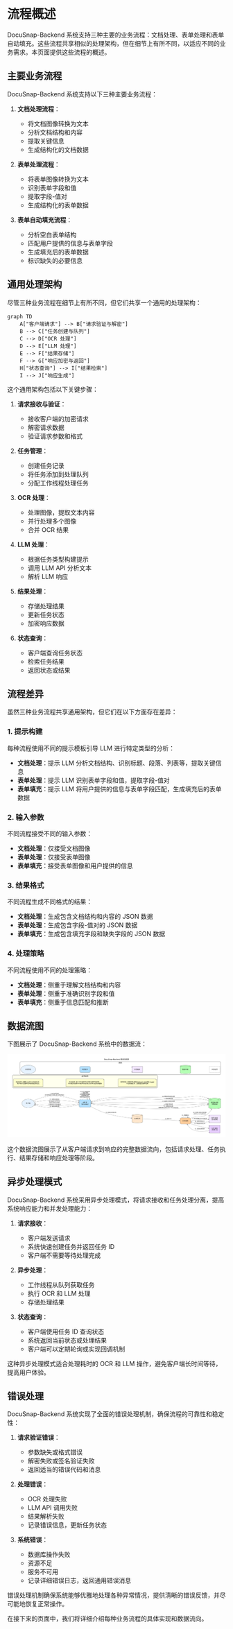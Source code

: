 # 流程概述

DocuSnap-Backend 系统支持三种主要的业务流程：文档处理、表单处理和表单自动填充。这些流程共享相似的处理架构，但在细节上有所不同，以适应不同的业务需求。本页面提供这些流程的概述。

## 主要业务流程

DocuSnap-Backend 系统支持以下三种主要业务流程：

1. **文档处理流程**：
   - 将文档图像转换为文本
   - 分析文档结构和内容
   - 提取关键信息
   - 生成结构化的文档数据

2. **表单处理流程**：
   - 将表单图像转换为文本
   - 识别表单字段和值
   - 提取字段-值对
   - 生成结构化的表单数据

3. **表单自动填充流程**：
   - 分析空白表单结构
   - 匹配用户提供的信息与表单字段
   - 生成填充后的表单数据
   - 标识缺失的必要信息

## 通用处理架构

尽管三种业务流程在细节上有所不同，但它们共享一个通用的处理架构：

```mermaid
graph TD
    A["客户端请求"] --> B["请求验证与解密"]
    B --> C["任务创建与队列"]
    C --> D["OCR 处理"]
    D --> E["LLM 处理"]
    E --> F["结果存储"]
    F --> G["响应加密与返回"]
    H["状态查询"] --> I["结果检索"]
    I --> J["响应生成"]
```

这个通用架构包括以下关键步骤：

1. **请求接收与验证**：
   - 接收客户端的加密请求
   - 解密请求数据
   - 验证请求参数和格式

2. **任务管理**：
   - 创建任务记录
   - 将任务添加到处理队列
   - 分配工作线程处理任务

3. **OCR 处理**：
   - 处理图像，提取文本内容
   - 并行处理多个图像
   - 合并 OCR 结果

4. **LLM 处理**：
   - 根据任务类型构建提示
   - 调用 LLM API 分析文本
   - 解析 LLM 响应

5. **结果处理**：
   - 存储处理结果
   - 更新任务状态
   - 加密响应数据

6. **状态查询**：
   - 客户端查询任务状态
   - 检索任务结果
   - 返回状态或结果

## 流程差异

虽然三种业务流程共享通用架构，但它们在以下方面存在差异：

### 1. 提示构建

每种流程使用不同的提示模板引导 LLM 进行特定类型的分析：

- **文档处理**：提示 LLM 分析文档结构、识别标题、段落、列表等，提取关键信息
- **表单处理**：提示 LLM 识别表单字段和值，提取字段-值对
- **表单填充**：提示 LLM 将用户提供的信息与表单字段匹配，生成填充后的表单数据

### 2. 输入参数

不同流程接受不同的输入参数：

- **文档处理**：仅接受文档图像
- **表单处理**：仅接受表单图像
- **表单填充**：接受表单图像和用户提供的信息

### 3. 结果格式

不同流程生成不同格式的结果：

- **文档处理**：生成包含文档结构和内容的 JSON 数据
- **表单处理**：生成包含字段-值对的 JSON 数据
- **表单填充**：生成包含填充字段和缺失字段的 JSON 数据

### 4. 处理策略

不同流程使用不同的处理策略：

- **文档处理**：侧重于理解文档结构和内容
- **表单处理**：侧重于准确识别字段和值
- **表单填充**：侧重于信息匹配和推断

## 数据流图

下图展示了 DocuSnap-Backend 系统中的数据流：

![数据流程图](../image/data_flow_diagram.png)

这个数据流图展示了从客户端请求到响应的完整数据流向，包括请求处理、任务执行、结果存储和响应处理等阶段。

## 异步处理模式

DocuSnap-Backend 系统采用异步处理模式，将请求接收和任务处理分离，提高系统响应能力和并发处理能力：

1. **请求接收**：
   - 客户端发送请求
   - 系统快速创建任务并返回任务 ID
   - 客户端不需要等待处理完成

2. **异步处理**：
   - 工作线程从队列获取任务
   - 执行 OCR 和 LLM 处理
   - 存储处理结果

3. **状态查询**：
   - 客户端使用任务 ID 查询状态
   - 系统返回当前状态或处理结果
   - 客户端可以定期轮询或实现回调机制

这种异步处理模式适合处理耗时的 OCR 和 LLM 操作，避免客户端长时间等待，提高用户体验。

## 错误处理

DocuSnap-Backend 系统实现了全面的错误处理机制，确保流程的可靠性和稳定性：

1. **请求验证错误**：
   - 参数缺失或格式错误
   - 解密失败或签名验证失败
   - 返回适当的错误代码和消息

2. **处理错误**：
   - OCR 处理失败
   - LLM API 调用失败
   - 结果解析失败
   - 记录错误信息，更新任务状态

3. **系统错误**：
   - 数据库操作失败
   - 资源不足
   - 服务不可用
   - 记录详细错误日志，返回通用错误消息

错误处理机制确保系统能够优雅地处理各种异常情况，提供清晰的错误反馈，并尽可能地恢复正常操作。

在接下来的页面中，我们将详细介绍每种业务流程的具体实现和数据流向。